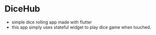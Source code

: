 # DiceHub
- simple dice rolling app made with flutter
- this app simply uses stateful widget to play dice game when touched.
